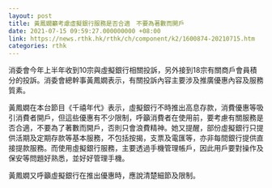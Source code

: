 ```yaml
---
layout: post
title: 黃鳳嫺籲考慮虛擬銀行服務是否合適　不要為著數而開戶
date: 2021-07-15 09:59:27.000000000 +08:00
link: https://news.rthk.hk/rthk/ch/component/k2/1600874-20210715.htm
categories: rthk
---
```


消委會今年上半年收到10宗與虛擬銀行相關投訴，另外接到18宗有關商戶會員積分的投訴。消委會總幹事黃鳳嫺表示，有關投訴內容主要涉及推廣優惠內容及服務質素。

黃鳳嫺在本台節目《千禧年代》表示，虛擬銀行不時推出高息存款，消費優惠等吸引消費者開戶，但這些優惠有不少限制，呼籲消費者在使用前，要考慮有關服務是否合適，不要為了著數而開戶，否則只會浪費精神。她又提醒，部份虛擬銀行只提供活期及定期存款等基本服務，不包括按揭，支票及電匯等，亦非每間銀行提供直接提款服務。而使用虛擬銀行服務，主要透過手機管理帳戶，因此用戶要對操作及保安等問題好熟悉，並好好管理手機。

黃鳳嫺又呼籲虛擬銀行在推出優惠時，應說清楚細節及限制。
